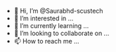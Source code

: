 - 👋 Hi, I’m @Saurabhd-scustech
- 👀 I’m interested in ...
- 🌱 I’m currently learning ...
- 💞️ I’m looking to collaborate on ...
- 📫 How to reach me ...

<!---
Saurabhd-scustech/Saurabhd-scustech is a ✨ special ✨ repository because its `README.md` (this file) appears on your GitHub profile.
You can click the Preview link to take a look at your changes.
--->
